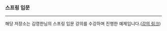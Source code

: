 ### 스프링 입문
*** 
해당 저장소는 김영한님의 스프링 입문 강의를 수강하며 진행한 예제입니다.([강의 링크](https://www.inflearn.com/course/%EC%8A%A4%ED%94%84%EB%A7%81-%EC%9E%85%EB%AC%B8-%EC%8A%A4%ED%94%84%EB%A7%81%EB%B6%80%ED%8A%B8#]))
